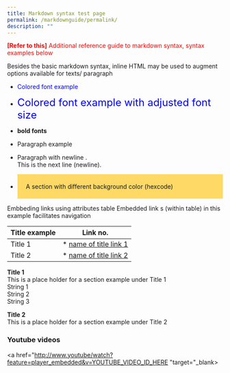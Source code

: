 ```yaml
---
title: Markdown syntax test page
permalink: /markdownguide/permalink/
description: ""
---
```

<font color = "red"><b>[Refer to this]</b> Additional reference guide to markdown syntax, syntax examples below</font>

Besides the basic markdown syntax, inline HTML may be used to augment options available for texts/ paragraph

* <font color = "blue"> Colored font example </font>

* <font size="5" color = "blue"> Colored font example with adjusted font size</font>

* <b> bold fonts</b>

* <p> Paragraph example</p>

* Paragraph with newline .<br/> This is the next line (newline).<br/>


* <div style="background-color: #ffd966; padding : 20px"> A section with different background color (hexcode) </div>


Embbeding links using attributes table
Embedded link s (within table) in this example facilitates navigation

| Title example | Link no. |
| --- | --- |
| Title 1 | * [name of title link 1](#1)|
| Title 2 | * [name of title link 2](#2)|


<a id='1'></a>
<b>Title 1</b><br/>
This is a place holder for a section example under Title 1<br/>
String 1<br/>
String 2<br/>
String 3<br/>

<a id='2'></a>
<b>Title 2</b><br/>
This is a place holder for a section example under Title 2

### Youtube videos
<a href="http://www.youtube/watch?feature=player_embedded&v=YOUTUBE_VIDEO_ID_HERE "target="_blank>
